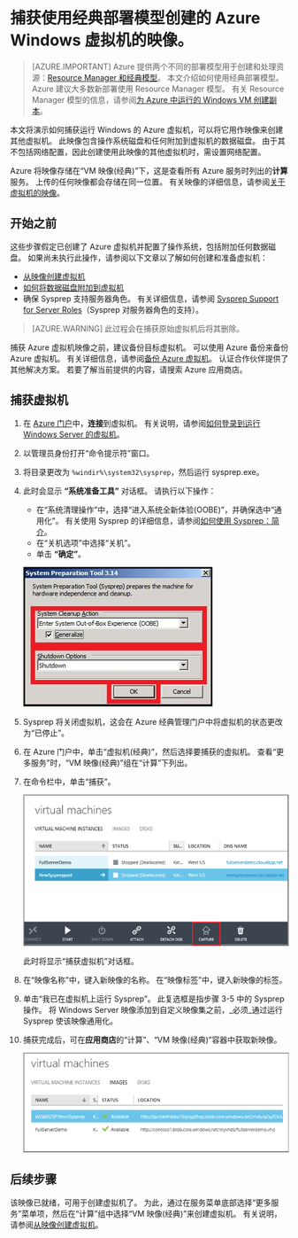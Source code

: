 <properties
    pageTitle="捕获 Azure Windows VM 的映像| Azure"
    description="捕获使用经典部署模型创建的 Azure Windows 虚拟机的映像。"
    services="virtual-machines-windows"
    documentationcenter=""
    author="cynthn"
    manager="timlt"
    editor="tysonn"
    tags="azure-service-management"
    translationtype="Human Translation" />
<tags
    ms.assetid="a5986eac-4cf3-40bd-9b79-7c811806b880"
    ms.service="virtual-machines-windows"
    ms.workload="infrastructure-services"
    ms.tgt_pltfrm="vm-windows"
    ms.devlang="na"
    ms.topic="article"
    ms.date="03/13/2017"
    wacn.date="04/24/2017"
    ms.author="cynthn"
    ms.sourcegitcommit="a114d832e9c5320e9a109c9020fcaa2f2fdd43a9"
    ms.openlocfilehash="709c16496b91545bcb46aa327785304fb9724258"
    ms.lasthandoff="04/14/2017" />

# <a name="capture-an-image-of-an-azure-windows-virtual-machine-created-with-the-classic-deployment-model"></a>捕获使用经典部署模型创建的 Azure Windows 虚拟机的映像。
> [AZURE.IMPORTANT]
> Azure 提供两个不同的部署模型用于创建和处理资源：[Resource Manager 和经典模型](/documentation/articles/resource-manager-deployment-model/)。 本文介绍如何使用经典部署模型。 Azure 建议大多数新部署使用 Resource Manager 模型。 有关 Resource Manager 模型的信息，请参阅[为 Azure 中运行的 Windows VM 创建副本](/documentation/articles/virtual-machines-windows-vhd-copy/)。

本文将演示如何捕获运行 Windows 的 Azure 虚拟机，可以将它用作映像来创建其他虚拟机。 此映像包含操作系统磁盘和任何附加到虚拟机的数据磁盘。 由于其不包括网络配置，因此创建使用此映像的其他虚拟机时，需设置网络配置。

Azure 将映像存储在“VM 映像(经典)”下，这是查看所有 Azure 服务时列出的**计算**服务。 上传的任何映像都会存储在同一位置。 有关映像的详细信息，请参阅[关于虚拟机的映像](/documentation/articles/virtual-machines-windows-classic-about-images/)。

## <a name="before-you-begin"></a>开始之前
这些步骤假定已创建了 Azure 虚拟机并配置了操作系统，包括附加任何数据磁盘。 如果尚未执行此操作，请参阅以下文章以了解如何创建和准备虚拟机：

* [从映像创建虚拟机](/documentation/articles/virtual-machines-windows-classic-createportal/)
* [如何将数据磁盘附加到虚拟机](/documentation/articles/virtual-machines-windows-classic-attach-disk/)
* 确保 Sysprep 支持服务器角色。 有关详细信息，请参阅 [Sysprep Support for Server Roles](https://msdn.microsoft.com/windows/hardware/commercialize/manufacture/desktop/sysprep-support-for-server-roles)（Sysprep 对服务器角色的支持）。

> [AZURE.WARNING]
> 此过程会在捕获原始虚拟机后将其删除。
>
>

捕获 Azure 虚拟机映像之前，建议备份目标虚拟机。 可以使用 Azure 备份来备份 Azure 虚拟机。 有关详细信息，请参阅[备份 Azure 虚拟机](/documentation/articles/backup-azure-vms/)。 认证合作伙伴提供了其他解决方案。 若要了解当前提供的内容，请搜索 Azure 应用商店。

## <a name="capture-the-virtual-machine"></a>捕获虚拟机
1. 在 [Azure 门户](http://portal.azure.cn)中，**连接**到虚拟机。 有关说明，请参阅[如何登录到运行 Windows Server 的虚拟机][How to sign in to a virtual machine running Windows Server]。
2. 以管理员身份打开“命令提示符”窗口。
3. 将目录更改为 `%windir%\system32\sysprep`，然后运行 sysprep.exe。
4. 此时会显示 **“系统准备工具”** 对话框。 请执行以下操作：

    * 在“系统清理操作”中，选择“进入系统全新体验(OOBE)”，并确保选中“通用化”。 有关使用 Sysprep 的详细信息，请参阅[如何使用 Sysprep：简介][How to Use Sysprep: An Introduction]。
    * 在“关机选项”中选择“关机”。
    * 单击 **“确定”**。

    ![运行 Sysprep](./media/virtual-machines-windows-classic-capture-image/SysprepGeneral.png)
5. Sysprep 将关闭虚拟机，这会在 Azure 经典管理门户中将虚拟机的状态更改为“已停止”。
6. 在 Azure 门户中，单击“虚拟机(经典)”，然后选择要捕获的虚拟机。 查看“更多服务”时，“VM 映像(经典)”组在“计算”下列出。

7. 在命令栏中，单击“捕获”。

    ![捕获虚拟机](./media/virtual-machines-windows-classic-capture-image/CaptureVM.png)

    此时将显示“捕获虚拟机”对话框。

8. 在“映像名称”中，键入新映像的名称。 在“映像标签”中，键入新映像的标签。

9. 单击“我已在虚拟机上运行 Sysprep”。 此复选框是指步骤 3-5 中的 Sysprep 操作。 将 Windows Server 映像添加到自定义映像集之前，_必须_通过运行 Sysprep 使该映像通用化。

10. 捕获完成后，可在**应用商店**的“计算”、“VM 映像(经典)”容器中获取新映像。

    ![成功捕获映像](./media/virtual-machines-windows-classic-capture-image/VMCapturedImageAvailable.png)

## <a name="next-steps"></a>后续步骤
该映像已就绪，可用于创建虚拟机了。 为此，通过在服务菜单底部选择“更多服务”菜单项，然后在“计算”组中选择“VM 映像(经典)”来创建虚拟机。 有关说明，请参阅[从映像创建虚拟机](/documentation/articles/virtual-machines-windows-classic-createportal/)。

[How to sign in to a virtual machine running Windows Server]: /documentation/articles/virtual-machines-windows-classic-connect-logon/
[How to Use Sysprep: An Introduction]: http://technet.microsoft.com/zh-cn/library/bb457073.aspx
[Run Sysprep.exe]: ./media/virtual-machines-capture-image-windows-server/SysprepCommand.png
[Enter Sysprep.exe options]: ./media/virtual-machines-windows-classic-capture-image/SysprepGeneral.png
[The virtual machine is stopped]: ./media/virtual-machines-capture-image-windows-server/SysprepStopped.png
[Capture an image of the virtual machine]: ./media/virtual-machines-windows-classic-capture-image/CaptureVM.png
[Enter the image name]: ./media/virtual-machines-capture-image-windows-server/Capture.png
[Image capture successful]: ./media/virtual-machines-capture-image-windows-server/CaptureSuccess.png
[Use the captured image]: ./media/virtual-machines-capture-image-windows-server/MyImagesWindows.png
<!--Update_Description: change to the new portal-->